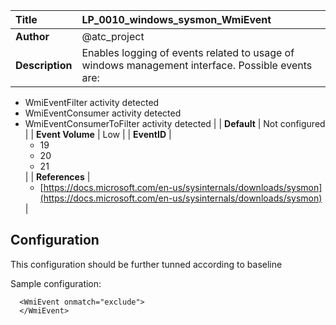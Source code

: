 | Title            | LP_0010_windows_sysmon_WmiEvent                                                                     |
|:-----------------|:--------------------------------------------------------------------------------|
| **Author**       | @atc_project                                                                      |
| **Description**  | Enables logging of events related to usage of windows management interface. Possible events are:
  - WmiEventFilter activity detected
  - WmiEventConsumer activity detected
  - WmiEventConsumerToFilter activity detected                                                               |
| **Default**      | Not configured                                                                   |
| **Event Volume** | Low                                                                    |
| **EventID**      | <ul><li>19</li><li>20</li><li>21</li></ul>         |
| **References**   | <ul><li>[https://docs.microsoft.com/en-us/sysinternals/downloads/sysmon](https://docs.microsoft.com/en-us/sysinternals/downloads/sysmon)</li></ul> |



## Configuration

This configuration should be further tunned according to baseline

Sample configuration:
```
  <WmiEvent onmatch="exclude">
  </WmiEvent>
```

